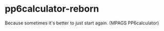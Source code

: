 pp6calculator-reborn
====================

Because sometimes it's better to just start again. (MPAGS PP6calculator)
